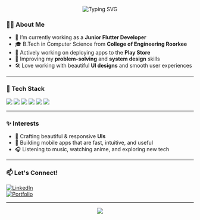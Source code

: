 <!-- ✨ Typing animation using SVG (works on GitHub README) -->
<p align="center">
  <img src="https://readme-typing-svg.demolab.com?font=Fira+Code&size=30&duration=2000&pause=1000&center=true&vCenter=true&width=435&lines=Hi+there%2C+I'm+Adi+%F0%9F%91%8B;Junior+Flutter+Developer;Anime+Lover+%7C+UI+Crafter+%7C+Code+Dreamer" alt="Typing SVG" />
</p>

### 👨‍💻 About Me
- 🚀 I’m currently working as a **Junior Flutter Developer**
- 🎓 B.Tech in Computer Science from **College of Engineering Roorkee**
- 🌱 Actively working on deploying apps to the **Play Store**
- 🧠 Improving my **problem-solving** and **system design** skills
- 🛠️ Love working with beautiful **UI designs** and smooth user experiences

---

### 💼 Tech Stack
<p>
  <img src="https://img.shields.io/badge/Flutter-02569B?style=for-the-badge&logo=flutter&logoColor=white" />
  <img src="https://img.shields.io/badge/Dart-0175C2?style=for-the-badge&logo=dart&logoColor=white" />
  <img src="https://img.shields.io/badge/Java-ED8B00?style=for-the-badge&logo=java&logoColor=white" />
  <img src="https://img.shields.io/badge/JavaScript-F7DF1E?style=for-the-badge&logo=javascript&logoColor=black" />
  <img src="https://img.shields.io/badge/Firebase-FFCA28?style=for-the-badge&logo=firebase&logoColor=black" />
  <img src="https://img.shields.io/badge/Git-F05032?style=for-the-badge&logo=git&logoColor=white" />
</p>

---

### ✨ Interests
- 🎨 Crafting beautiful & responsive **UIs**
- 📱 Building mobile apps that are fast, intuitive, and useful
- 🎧 Listening to music, watching anime, and exploring new tech

---

### 📫 Let's Connect!
[![LinkedIn](https://img.shields.io/badge/LinkedIn-blue?style=for-the-badge&logo=linkedin&logoColor=white)](https://www.linkedin.com/in/your-profile)  
[![Portfolio](https://img.shields.io/badge/Portfolio-000?style=for-the-badge&logo=google-chrome&logoColor=white)](https://your-portfolio.com)

---

<p align="center">
  <img src="https://github-readme-stats.vercel.app/api?username=your-github-username&show_icons=true&theme=radical" />
</p>
